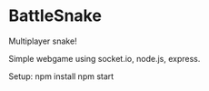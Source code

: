 # BattleSnake
Multiplayer snake!

Simple webgame using socket.io, node.js, express.

Setup:
npm install
npm start
